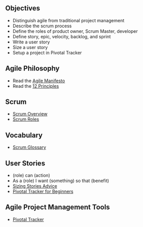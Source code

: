 ## Objectives


* Distinguish agile from traditional project management
* Describe the scrum process
* Define the roles of product owner, Scrum Master, developer
* Define story, epic, velocity, backlog, and sprint
* Write a user story
* Size a user story
* Setup a project in Pivotal Tracker

## Agile Philosophy

* Read the [Agile Manifesto](http://www.agilemanifesto.org/)
* Read the [12 Principles](http://www.agilemanifesto.org/principles.html)

## Scrum

* [Scrum Overview](https://www.scrumalliance.org/why-scrum)
* [Scrum Roles](http://www.agile42.com/en/agile-info-center/scrum-roles/)

## Vocabulary

* [Scrum Glossary](https://www.scrum.org/Resources/Scrum-Glossary?gclid=CjwKEAiAgvyxBRDmuviAj67g-XQSJABTLMcHVBxIkJYhZYjd2CXxDxXFkfalmanY-Jkiz9pMCI9AxBoCpVjw_wcB)

## User Stories

* (role) can (action)
* As a (role) I want (something) so that (benefit)
* [Sizing Stories Advice](https://blog.pivotal.io/labs/labs/great-things-come-small-sizes-writing-stories-work-team)
* [Pivotal Tracker for Beginners](https://www.pivotaltracker.com/flash/flvplayer.swf?file=http://tracker.screencast.s3.amazonaws.com/pivotal-tracker-concepts.flv&image=https://d3jgo56a5b0my0.cloudfront.net/images/v7/application/screenshots/storyview.png&autostart=true%20*%20http://www.mountaingoatsoftware.com/agile/user-stories%20*%20https://help.rallydev.com/writing-great-user-story)

## Agile Project Management Tools

* [Pivotal Tracker](https://www.pivotaltracker.com)
